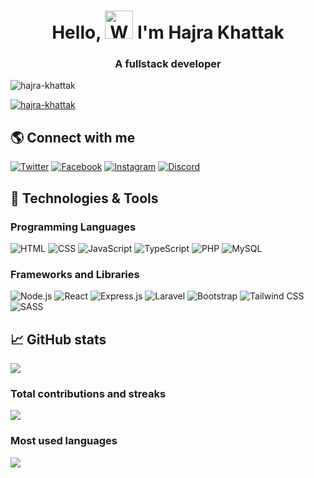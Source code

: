 <h1 align="center">Hello, <img src="https://raw.githubusercontent.com/nixin72/nixin72/master/wave.gif" alt="Waving hand animated gif" height="45" width="45" /> I'm Hajra Khattak </h1>
<h3 align="center">A fullstack developer </h3>

<p align="left">
  <img src="https://komarev.com/ghpvc/?username=ku-uhaku&label=Profile%20Views&color=blueviolet&style=flat-square" alt="hajra-khattak" />
</p>
<p align="left">
  <a href="https://github.com/Hajra-Khattak">
    <img src="https://github-readme-stats.vercel.app/api?username=Hajra-Khattak&show_icons=true&count_private=true&hide=stars,issues&theme=tokyonight" alt="hajra-khattak" />
  </a>
</p>

## 🌎 Connect with me

<p align="left">
<a href="https://twitter.com/hajrakhattak786" target="_blank" rel="noopener noreferrer"><img src="https://img.shields.io/badge/-Twitter-1DA1F2?style=for-the-badge&logo=twitter&logoColor=white" alt="Twitter"></a>
<a href="https://www.facebook.com/hajrakhattak786" target="_blank" rel="noopener noreferrer"><img src="https://img.shields.io/badge/-Facebook-1877F2?style=for-the-badge&logo=facebook&logoColor=white" alt="Facebook"></a>
<a href="https://www.instagram.com/hajrakhattak786" target="_blank" rel="noopener noreferrer"><img src="https://img.shields.io/badge/-Instagram-E4405F?style=for-the-badge&logo=instagram&logoColor=white" alt="Instagram"></a>
<a href="https://discord.com/channels/963277401238933566" target="_blank" rel="noopener noreferrer"><img src="https://img.shields.io/badge/-Discord-7289DA?style=for-the-badge&logo=discord&logoColor=white" alt="Discord"></a>

</p>

## 🔧 Technologies & Tools

### Programming Languages
![HTML](https://img.shields.io/badge/-HTML-333333?style=flat&logo=html5)
![CSS](https://img.shields.io/badge/-CSS-333333?style=flat&logo=css3)
![JavaScript](https://img.shields.io/badge/-JavaScript-333333?style=flat&logo=javascript)
![TypeScript](https://img.shields.io/badge/-TypeScript-333333?style=flat&logo=typescript)
![PHP](https://img.shields.io/badge/-PHP-333333?style=flat&logo=php)
![MySQL](https://img.shields.io/badge/-MySQL-333333?style=flat&logo=mysql)

### Frameworks and Libraries
![Node.js](https://img.shields.io/badge/-Node.js-333333?style=flat&logo=node.js)
![React](https://img.shields.io/badge/-React-333333?style=flat&logo=react)
![Express.js](https://img.shields.io/badge/-Express.js-333333?style=flat&logo=express)
![Laravel](https://img.shields.io/badge/-Laravel-333333?style=flat&logo=laravel)
![Bootstrap](https://img.shields.io/badge/-Bootstrap-333333?style=flat&logo=bootstrap)
![Tailwind CSS](https://img.shields.io/badge/-Tailwind_CSS-333333?style=flat&logo=tailwind-css)
![SASS](https://img.shields.io/badge/-SASS-333333?style=flat&logo=sass)


## 📈 GitHub stats
<img src="https://github-readme-stats.vercel.app/api?username=ku-uhaku&show_icons=true&theme=dark"/>

### Total contributions and streaks
<img src="https://github-readme-streak-stats.herokuapp.com/?user=ku-uhaku&theme=dark"/>

### Most used languages
<img src="https://github-readme-stats.vercel.app/api/top-langs?username=ku-uhaku&theme=dark"/>
